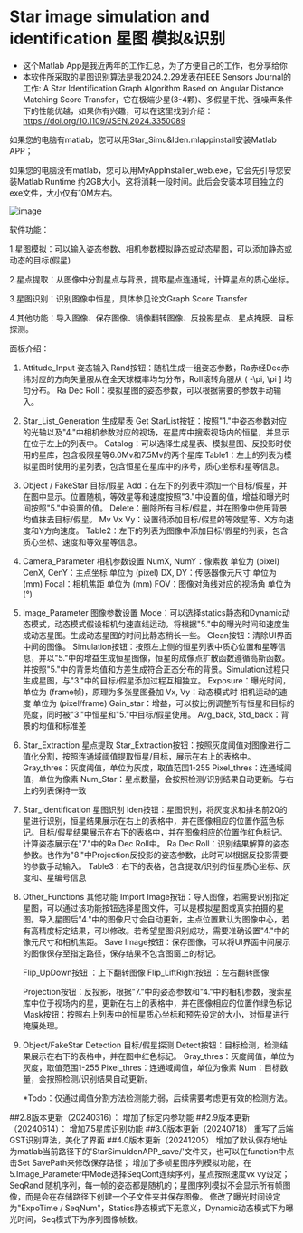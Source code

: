 # Star image simulation and identification 星图 模拟&识别 
	
*	这个Matlab App是我近两年的工作汇总，为了方便自己的工作，也分享给你
*	本软件所采取的星图识别算法是我2024.2.29发表在IEEE Sensors Journal的工作: A Star Identification Graph Algorithm Based on Angular Distance Matching Score Transfer，它在极端少星(3-4颗)、多假星干扰、强噪声条件下的性能优越，如果你有兴趣，可以在这里找到介绍：
	https://doi.org/10.1109/JSEN.2024.3350089

 如果您的电脑有matlab，您可以用Star_Simu&Iden.mlappinstall安装Matlab APP；
	
 如果您的电脑没有matlab，您可以用MyAppInstaller_web.exe，它会先引导您安装Matlab Runtime 约2GB大小，这将消耗一段时间。此后会安装本项目独立的exe文件，大小仅有10M左右。

![image](https://github.com/user-attachments/assets/d74be242-e239-4269-b0cb-585f75650fbe)


软件功能：

1.星图模拟：可以输入姿态参数、相机参数模拟静态或动态星图，可以添加静态或动态的目标(假星)

2.星点提取：从图像中分割星点与背景，提取星点连通域，计算星点的质心坐标。

3.星图识别：识别图像中恒星，具体参见论文Graph Score Transfer

4.其他功能：导入图像、保存图像、镜像翻转图像、反投影星点、星点掩膜、目标探测。

面板介绍：

1. Attitude_Input 姿态输入
	Rand按钮：随机生成一组姿态参数，Ra赤经Dec赤纬对应的方向矢量服从在全天球概率均匀分布，Roll滚转角服从 ( -\pi, \pi ] 均匀分布。
	Ra Dec Roll：模拟星图的姿态参数，可以根据需要的参数手动输入。

2. Star_List_Generation 生成星表
	Get StarList按钮：按照"1."中姿态参数对应的光轴以及"4."中相机参数对应的视场，在星库中搜索视场内的恒星，并显示在位于左上的列表中。
	Catalog：可以选择生成星表、模拟星图、反投影时使用的星库，包含极限星等6.0Mv和7.5Mv的两个星库
	Table1：左上的列表为模拟星图时使用的星列表，包含恒星在星库中的序号，质心坐标和星等信息。

3. Object / FakeStar 目标/假星
	Add：在左下的列表中添加一个目标/假星，并在图中显示。位置随机，等效星等和速度按照"3."中设置的值，增益和曝光时间按照"5."中设置的值。
	Delete：删除所有目标/假星，并在图像中使用背景均值抹去目标/假星。
	Mv Vx Vy：设置待添加目标/假星的等效星等、X方向速度和Y方向速度。
	Table2：左下的列表为图像中添加目标/假星的列表，包含质心坐标、速度和等效星等信息。

4. Camera_Parameter 相机参数设置
	NumX, NumY：像素数 单位为 (pixel)
	CenX, CenY：主点坐标 单位为 (pixel)
	DX, DY：传感器像元尺寸 单位为 (mm)
	Focal：相机焦距 单位为 (mm)
	FOV：图像对角线对应的视场角 单位为 (°)

5. Image_Parameter 图像参数设置
	Mode：可以选择statics静态和Dynamic动态模式，动态模式假设相机匀速直线运动，将根据"5."中的曝光时间和速度生成动态星图。生成动态星图的时间比静态稍长一些。
	Clean按钮：清除UI界面中间的图像。
	Simulation按钮：按照左上侧的恒星列表中质心位置和星等信息，并以"5."中的增益生成恒星图像，恒星的成像点扩散函数遵循高斯函数。并按照"5."中的背景均值和方差生成符合正态分布的背景。Simulation过程只生成星图，与"3."中的目标/假星添加过程互相独立。
	Exposure：曝光时间，单位为 (frame帧)，原理为多张星图叠加
	Vx, Vy：动态模式时 相机运动的速度 单位为 (pixel/frame)
	Gain_star：增益，可以按比例调整所有恒星和目标的亮度，同时被"3."中恒星和"5."中目标/假星使用。
	Avg_back, Std_back：背景的均值和标准差

6. Star_Extraction 星点提取
	Star_Extraction按钮：按照灰度阈值对图像进行二值化分割，按照连通域阈值提取恒星/目标，展示在右上的表格中。
	Gray_thres：灰度阈值，单位为灰度，取值范围1-255
	Pixel_thres：连通域阈值，单位为像素
	Num_Star：星点数量，会按照检测/识别结果自动更新。与右上的列表保持一致

7. Star_Identification 星图识别
	Iden按钮：星图识别，将灰度求和排名前20的星进行识别，恒星结果展示在右上的表格中，并在图像相应的位置作蓝色标记。目标/假星结果展示在右下的表格中，并在图像相应的位置作红色标记。计算姿态展示在"7."中的Ra Dec Roll中。
	Ra Dec Roll：识别结果解算的姿态参数。也作为"8."中Projection反投影的姿态参数，此时可以根据反投影需要的参数手动输入。
	Table3：右下的表格，包含提取/识别的恒星质心坐标、灰度和、星编号信息
	
8. Other_Functions 其他功能
	Import Image按钮：导入图像，若需要识别指定星图，可以通过该功能按钮选择星图文件，可以是模拟星图或真实拍摄的星图。导入星图后"4."中的图像尺寸会自动更新，主点位置默认为图像中心，若有高精度标定结果，可以修改。若希望星图识别成功，需要准确设置"4."中的像元尺寸和相机焦距。
	Save Image按钮：保存图像，可以将UI界面中间展示的图像保存至指定路径，保存结果不包含图窗上的标记。
	
	Flip_UpDown按钮 ：上下翻转图像
	Flip_LiftRight按钮 ：左右翻转图像

	Projection按钮：反投影，根据"7."中的姿态参数和"4."中的相机参数，搜索星库中位于视场内的星，更新在右上的表格中，并在图像相应的位置作绿色标记
	Mask按钮：按照右上列表中的恒星质心坐标和预先设定的大小，对恒星进行掩膜处理。

9. Object/FakeStar Detection 目标/假星探测
	Detect按钮：目标检测，检测结果展示在右下的表格中，并在图中红色标记。
	Gray_thres：灰度阈值，单位为灰度，取值范围1-255
	Pixel_thres：连通域阈值，单位为像素
	Num：目标数量，会按照检测/识别结果自动更新。

	*Todo：仅通过阈值分割方法检测能力弱，后续需要考虑更有效的检测方法。

##2.8版本更新（20240316）：
	增加了标定内参功能
##2.9版本更新（20240614）：
	增加7.5星库识别功能
##3.0版本更新（20240718）
	重写了后端GST识别算法，美化了界面
##4.0版本更新（20241205）
	增加了默认保存地址为matlab当前路径下的'StarSimuIdenAPP_save/'文件夹，也可以在function中点击Set SavePath来修改保存路径；
	增加了多帧星图序列模拟功能，在5.Image_Parameter中Mode选择SeqCont连续序列，星点按照速度vx vy设定；SeqRand 随机序列，每一帧的姿态都是随机的；星图序列模拟不会显示所有帧图像，而是会在存储路径下创建一个子文件夹并保存图像。
	修改了曝光时间设定为"ExpoTime / SeqNum"，Statics静态模式下无意义，Dynamic动态模式下为曝光时间，Seq模式下为序列图像帧数。
